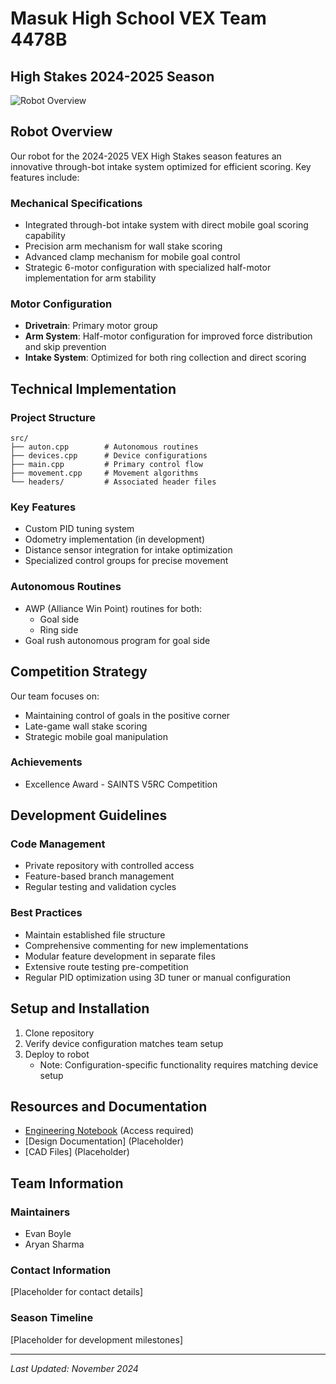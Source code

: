 # Masuk High School VEX Team 4478B
## High Stakes 2024-2025 Season

<img src="/api/placeholder/800/400" alt="Robot Overview" />

## Robot Overview
Our robot for the 2024-2025 VEX High Stakes season features an innovative through-bot intake system optimized for efficient scoring. Key features include:

### Mechanical Specifications
- Integrated through-bot intake system with direct mobile goal scoring capability
- Precision arm mechanism for wall stake scoring
- Advanced clamp mechanism for mobile goal control
- Strategic 6-motor configuration with specialized half-motor implementation for arm stability

### Motor Configuration
- **Drivetrain**: Primary motor group
- **Arm System**: Half-motor configuration for improved force distribution and skip prevention
- **Intake System**: Optimized for both ring collection and direct scoring

## Technical Implementation

### Project Structure
```
src/
├── auton.cpp        # Autonomous routines
├── devices.cpp      # Device configurations
├── main.cpp         # Primary control flow
├── movement.cpp     # Movement algorithms
└── headers/         # Associated header files
```

### Key Features
- Custom PID tuning system
- Odometry implementation (in development)
- Distance sensor integration for intake optimization
- Specialized control groups for precise movement

### Autonomous Routines
- AWP (Alliance Win Point) routines for both:
  - Goal side
  - Ring side
- Goal rush autonomous program for goal side

## Competition Strategy
Our team focuses on:
- Maintaining control of goals in the positive corner
- Late-game wall stake scoring
- Strategic mobile goal manipulation

### Achievements
- Excellence Award - SAINTS V5RC Competition

## Development Guidelines

### Code Management
- Private repository with controlled access
- Feature-based branch management
- Regular testing and validation cycles

### Best Practices
- Maintain established file structure
- Comprehensive commenting for new implementations
- Modular feature development in separate files
- Extensive route testing pre-competition
- Regular PID optimization using 3D tuner or manual configuration

## Setup and Installation
1. Clone repository
2. Verify device configuration matches team setup
3. Deploy to robot
   - Note: Configuration-specific functionality requires matching device setup

## Resources and Documentation
- [Engineering Notebook](https://docs.google.com/document/d/1_MTpEjIHr-jA4OIaVsaplkgD773AaJuhlHmIqOZQlZI/edit?tab=t.0) (Access required)
- [Design Documentation] (Placeholder)
- [CAD Files] (Placeholder)

## Team Information
### Maintainers
- Evan Boyle
- Aryan Sharma

### Contact Information
[Placeholder for contact details]

### Season Timeline
[Placeholder for development milestones]

---

*Last Updated: November 2024*
